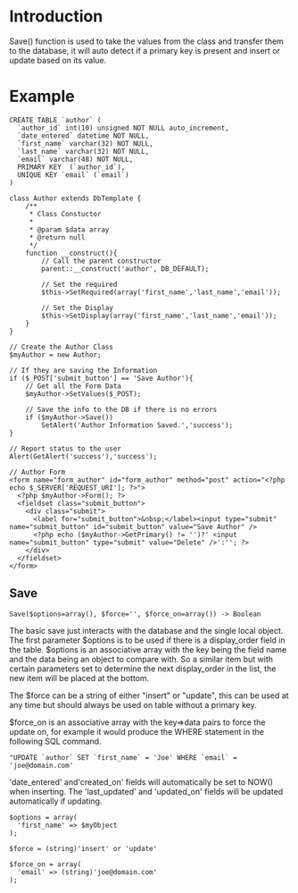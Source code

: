 # Introduction #

Save() function is used to take the values from the class and transfer them to the database, it will auto detect if a primary key is present and insert or update based on its value.

# Example #
```
CREATE TABLE `author` (
  `author_id` int(10) unsigned NOT NULL auto_increment,
  `date_entered` datetime NOT NULL,
  `first_name` varchar(32) NOT NULL,
  `last_name` varchar(32) NOT NULL,
  `email` varchar(48) NOT NULL,
  PRIMARY KEY  (`author_id`),
  UNIQUE KEY `email` (`email`)
)

class Author extends DbTemplate {
	/**
	 * Class Constuctor
	 * 
	 * @param $data array
	 * @return null
	 */
	function __construct(){
		// Call the parent constructor
		parent::__construct('author', DB_DEFAULT);
		
		// Set the required
		$this->SetRequired(array('first_name','last_name','email'));
		
		// Set the Display
		$this->SetDisplay(array('first_name','last_name','email'));
	}
}

// Create the Author Class
$myAuthor = new Author;

// If they are saving the Information
if ($_POST['submit_button'] == 'Save Author'){
	// Get all the Form Data
	$myAuthor->SetValues($_POST);
	
	// Save the info to the DB if there is no errors
	if ($myAuthor->Save())
		SetAlert('Author Information Saved.','success');
}

// Report status to the user
Alert(GetAlert('success'),'success');

// Author Form
<form name="form_author" id="form_author" method="post" action="<?php echo $_SERVER['REQUEST_URI']; ?>">
  <?php $myAuthor->Form(); ?>
  <fieldset class="submit_button">
    <div class="submit">
      <label for="submit_button">&nbsp;</label><input type="submit" name="submit_button" id="submit_button" value="Save Author" />
      <?php echo ($myAuthor->GetPrimary() != '')?' <input name="submit_button" type="submit" value="Delete" />':''; ?>
    </div>
  </fieldset>
</form>
```

## Save ##
```
Save($options=array(), $force='', $force_on=array()) -> Boolean
```
The basic save just interacts with the database and the single local object. The first parameter $options is to be used if there is a display\_order field in the table. $options is an associative array with the key being the field name and the data being an object to compare with. So a similar item but with certain parameters set to determine the next display\_order in the list, the new item will be placed at the bottom.

The $force can be a string of either "insert" or "update", this can be used at any time but should always be used on table without a primary key.

$force\_on is an associative array with the key=>data pairs to force the update on, for example it would produce the WHERE statement in the following SQL command.

```
"UPDATE `author` SET `first_name` = 'Joe' WHERE `email` = 'joe@domain.com'
```

'date\_entered' and'created\_on' fields will automatically be set to NOW() when inserting. The 'last\_updated' and 'updated\_on' fields will be updated automatically if updating.

```
$options = array(
  'first_name' => $myObject
);
  
$force = (string)'insert' or 'update'

$force_on = array(
  'email' => (string)'joe@domain.com'
);
```